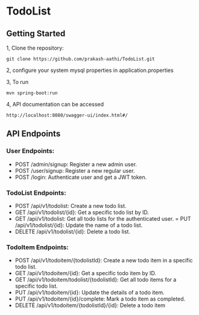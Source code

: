 # TodoList
## Getting Started
1, Clone the repository:
```
git clone https://github.com/prakash-aathi/TodoList.git
```
2, configure your system mysql properties in application.properties

 3, To run 
```
mvn spring-boot:run
```
4, API documentation can be accessed
```
http://localhost:8080/swagger-ui/index.html#/
```

## API Endpoints
### User Endpoints:

- POST /admin/signup: Register a new admin user.
- POST /user/signup: Register a new regular user.
- POST /login: Authenticate user and get a JWT token.

### TodoList Endpoints:

-  POST /api/v1/todolist: Create a new todo list.
- GET /api/v1/todolist/{id}: Get a specific todo list by ID.
- GET /api/v1/todolist: Get all todo lists for the authenticated user.
= PUT /api/v1/todolist/{id}: Update the name of a todo list.
- DELETE /api/v1/todolist/{id}: Delete a todo list.

### TodoItem Endpoints:

- POST /api/v1/todoitem/{todolistId}: Create a new todo item in a specific todo list.
- GET /api/v1/todoitem/{id}: Get a specific todo item by ID.
- GET /api/v1/todoitem/todolist/{todolistId}: Get all todo items for a specific todo list.
- PUT /api/v1/todoitem/{id}: Update the details of a todo item.
- PUT /api/v1/todoitem/{id}/complete: Mark a todo item as completed.
- DELETE /api/v1/todoitem/{todolistId}/{id}: Delete a todo item
